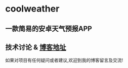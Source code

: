 # coolweather

## 一款简易的安卓天气预报APP

## 技术讨论 & [博客地址](https://www.jacknolfskin.top/)
如果对项目有任何疑问或者建议,欢迎到我的博客留言及交流!

